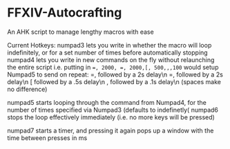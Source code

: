 # FFXIV-Autocrafting
An AHK script to manage lengthy macros with ease


Current Hotkeys:
numpad3 lets you write in whether the macro will loop indefinitely, or for a set number of times before automatically stopping
numpad4 lets you write in new commands on the fly without relaunching the entire script
i.e. putting in `=, 2000, =, 2000,[, 500,,,100` would setup Numpad5 to send on repeat:
=, followed by a 2s delay\n
=, followed by a 2s delay\n
\[ followed by a .5s delay\n
, followed by a .1s delay\n
(spaces make no difference)

numpad5 starts looping through the command from Numpad4, for the number of times specified via Numpad3 (defaults to indefinetly(
numpad6 stops the loop effectively immediately (i.e. no more keys will be pressed)

numpad7 starts a timer, and pressing it again pops up a window with the time between presses in ms 
